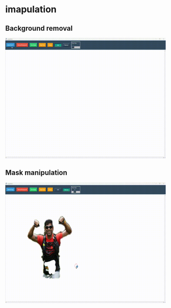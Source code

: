 # imapulation

## Background removal

![background removal](remove_background/demo.gif)

## Mask manipulation

![Mask manipulation](mask_manipulation.gif)
